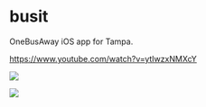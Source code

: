 busit
=====

OneBusAway iOS app for Tampa.

https://www.youtube.com/watch?v=ytIwzxNMXcY

![](http://i.imgur.com/1T4oB9P.png)

![](http://i.imgur.com/AgrKyNQ.png)
